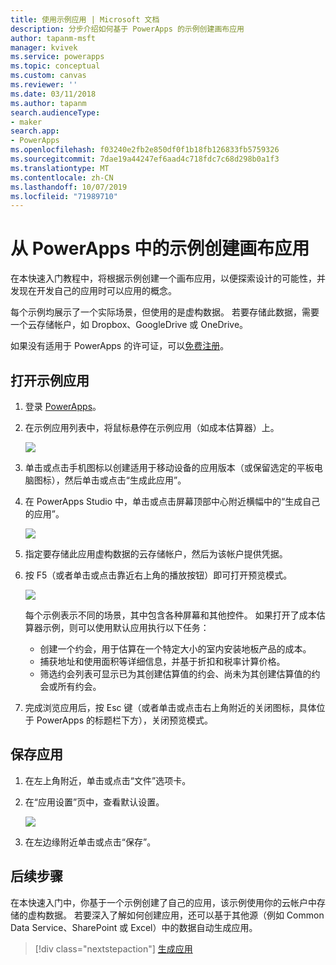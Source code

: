 ```yaml
---
title: 使用示例应用 | Microsoft 文档
description: 分步介绍如何基于 PowerApps 的示例创建画布应用
author: tapanm-msft
manager: kvivek
ms.service: powerapps
ms.topic: conceptual
ms.custom: canvas
ms.reviewer: ''
ms.date: 03/11/2018
ms.author: tapanm
search.audienceType:
- maker
search.app:
- PowerApps
ms.openlocfilehash: f03240e2fb2e850df0f1b18fb126833fb5759326
ms.sourcegitcommit: 7dae19a44247ef6aad4c718fdc7c68d298b0a1f3
ms.translationtype: MT
ms.contentlocale: zh-CN
ms.lasthandoff: 10/07/2019
ms.locfileid: "71989710"
---
```

# <a name="create-a-canvas-app-from-a-sample-in-powerapps"></a>从 PowerApps 中的示例创建画布应用
在本快速入门教程中，将根据示例创建一个画布应用，以便探索设计的可能性，并发现在开发自己的应用时可以应用的概念。

每个示例均展示了一个实际场景，但使用的是虚构数据。 若要存储此数据，需要一个云存储帐户，如 Dropbox、GoogleDrive 或 OneDrive。

如果没有适用于 PowerApps 的许可证，可以[免费注册](../signup-for-powerapps.md)。

## <a name="open-a-sample-app"></a>打开示例应用
1. 登录 [PowerApps](https://web.powerapps.com?utm_source=padocs&utm_medium=linkinadoc&utm_campaign=referralsfromdoc)。

1. 在示例应用列表中，将鼠标悬停在示例应用（如成本估算器）上。

    ![](./media/open-and-run-a-sample-app/cost-estimator.png)

1. 单击或点击手机图标以创建适用于移动设备的应用版本（或保留选定的平板电脑图标），然后单击或点击“生成此应用”。

1. 在 PowerApps Studio 中，单击或点击屏幕顶部中心附近横幅中的“生成自己的应用”。

    ![](./media/open-and-run-a-sample-app/banner.png)

1. 指定要存储此应用虚构数据的云存储帐户，然后为该帐户提供凭据。

1. 按 F5（或者单击或点击靠近右上角的播放按钮）即可打开预览模式。

    ![](./media/open-and-run-a-sample-app/open-preview.png)

    每个示例表示不同的场景，其中包含各种屏幕和其他控件。 如果打开了成本估算器示例，则可以使用默认应用执行以下任务：

    - 创建一个约会，用于估算在一个特定大小的室内安装地板产品的成本。
    - 捕获地址和使用面积等详细信息，并基于折扣和税率计算价格。
    - 筛选约会列表可显示已为其创建估算值的约会、尚未为其创建估算值的约会或所有约会。
    
1. 完成浏览应用后，按 Esc 键（或者单击或点击右上角附近的关闭图标，具体位于 PowerApps 的标题栏下方），关闭预览模式。

## <a name="save-the-app"></a>保存应用
1. 在左上角附近，单击或点击“文件”选项卡。

1. 在“应用设置”页中，查看默认设置。

    ![](./media/open-and-run-a-sample-app/app-settings.png)

1. 在左边缘附近单击或点击“保存”。 

## <a name="next-steps"></a>后续步骤
在本快速入门中，你基于一个示例创建了自己的应用，该示例使用你的云帐户中存储的虚构数据。 若要深入了解如何创建应用，还可以基于其他源（例如 Common Data Service、SharePoint 或 Excel）中的数据自动生成应用。

> [!div class="nextstepaction"]
> [生成应用](data-platform-create-app.md)
